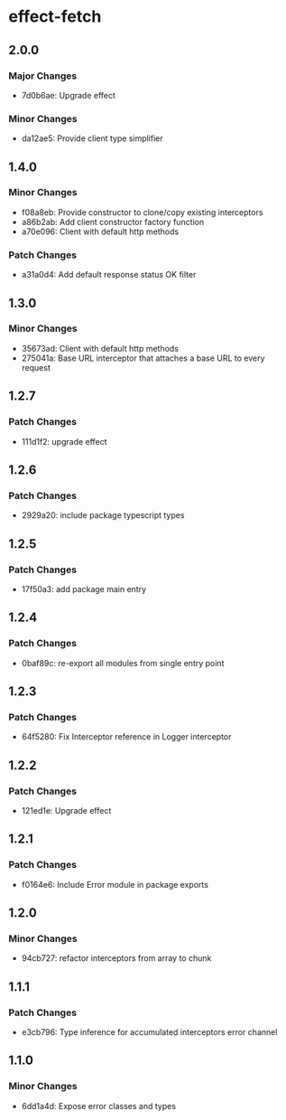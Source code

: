 # effect-fetch

## 2.0.0

### Major Changes

- 7d0b6ae: Upgrade effect

### Minor Changes

- da12ae5: Provide client type simplifier

## 1.4.0

### Minor Changes

- f08a8eb: Provide constructor to clone/copy existing interceptors
- a86b2ab: Add client constructor factory function
- a70e096: Client with default http methods

### Patch Changes

- a31a0d4: Add default response status OK filter

## 1.3.0

### Minor Changes

- 35673ad: Client with default http methods
- 275041a: Base URL interceptor that attaches a base URL to every request

## 1.2.7

### Patch Changes

- 111d1f2: upgrade effect

## 1.2.6

### Patch Changes

- 2929a20: include package typescript types

## 1.2.5

### Patch Changes

- 17f50a3: add package main entry

## 1.2.4

### Patch Changes

- 0baf89c: re-export all modules from single entry point

## 1.2.3

### Patch Changes

- 64f5280: Fix Interceptor reference in Logger interceptor

## 1.2.2

### Patch Changes

- 121ed1e: Upgrade effect

## 1.2.1

### Patch Changes

- f0164e6: Include Error module in package exports

## 1.2.0

### Minor Changes

- 94cb727: refactor interceptors from array to chunk

## 1.1.1

### Patch Changes

- e3cb796: Type inference for accumulated interceptors error channel

## 1.1.0

### Minor Changes

- 6dd1a4d: Expose error classes and types
